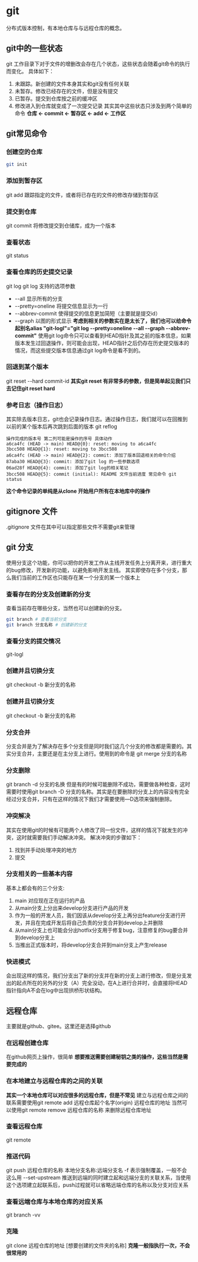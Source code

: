# git
分布式版本控制，有本地仓库与与远程仓库的概念。
## git中的一些状态
git 工作目录下对于文件的增删改会存在几个状态，这些状态会随着git命令的执行而变化。
具体如下：
1. 未跟踪。新创建的文件本身其实和git没有任何关联
2. 未暂存。修改已经存在的文件，但是没有提交
3. 已暂存。提交到仓库按之前的缓冲区
4. 修改进入到仓库就变成了一次提交记录
其实其中这些状态只涉及到两个简单的命令
**仓库 <- commit <- 暂存区 <- add <- 工作区**
## git常见命令
### 创建空的仓库
```bash
git init
```
### 添加到暂存区
git add
跟踪指定的文件，或者将已存在的文件的修改存储到暂存区
### 提交到仓库
git commit 
将修改提交到仓储库，成为一个版本
### 查看状态
git status
### 查看仓库的历史提交记录
git log
git log 支持的选项参数
* --all 显示所有的分支
* --pretty=oneline 将提交信息显示为一行
* --abbrev-commit 使得提交的信息更加简短（主要就是提交id）
* --graph 以图的形式显示
**考虑到相关的参数实在是太长了，我们也可以给命令起别名alias "git-logl"="git log --pretty=oneline --all --graph --abbrev-commit"**
使用git log命令只可以查看到HEAD指针及其之前的版本信息，如果版本发生过回退操作，则可能会出现，HEAD指针之后仍存在历史提交版本的情况，而这些提交版本信息通过git log命令是看不到的。
### 回退到某个版本
git reset --hard commit-id
**其实git reset 有非常多的参数，但是简单起见我们只去记住git reset hard**
### 参考日志（操作日志）
其实除去版本日志，git也会记录操作日志。通过操作日志，我们就可以在回推到以前的某个版本后再次跳到后面的版本
git reflog

```text
操作完成的版本号 第二列可能是操作的序号 具体动作
a6ca4fc (HEAD -> main) HEAD@{0}: reset: moving to a6ca4fc
3bcc508 HEAD@{1}: reset: moving to 3bcc508
a6ca4fc (HEAD -> main) HEAD@{2}: commit: 添加了版本回退相关的命令介绍
87aba30 HEAD@{3}: commit: 添加了git log 的一些参数选项
06ad28f HEAD@{4}: commit: 添加了git log的相关笔记
3bcc508 HEAD@{5}: commit (initial): README 文件当前进度 常见命令 git status
```
**这个命令记录的单纯是从clone 开始用户所有在本地库中的操作**
## gitignore 文件
.gitignore 文件在其中可以指定那些文件不需要git来管理

## git 分支
使用分支这个功能，你可以把你的开发工作从主线开发任务上分离开来，进行重大的bug修改，开发新的功能，以避免影响开发主线。
其实即使存在多个分支，那么我们当前的工作区也只能存在某一个分支的某一个版本上
### 查看存在的分支及创建新的分支
查看当前存在哪些分支，当然也可以创建新的分支。
```bash
git branch # 查看当前分支
git branch 分支名称 # 创建新的分支
```
### 查看分支的提交情况
git-logl 
### 创建并且切换分支
git checkout -b 新分支的名称
### 创建并且切换分支
git checkout -b 新分支的名称
### 分支合并
分支合并是为了解决存在多个分支但是同时我们这几个分支的修改都是需要的。其实分支合并，主要还是在主分支上进行。使用到的命令是
git merge 分支的名称
### 分支删除
git branch -d 分支的名换 但是有的时候可能删除不成功，需要做各种检查，这时需要时使用git branch -D 分支的名称。其实是在要删除的分支上的内容没有完全经过分支合并，只有在这样的情况下我们才需要使用—D选项来强制删除。
### 冲突解决
其实在使用git的时候有可能两个人修改了同一份文件，这样的情况下就发生的冲突，这时就需要我们手动解决冲突。
解决冲突的步骤如下：
1. 找到并手动处理冲突的地方
2. 提交
### 分支相关的一些基本内容
基本上都会有的三个分支:
1. main 对应现在正在运行的产品
2. 从main分支上分出来develop分支进行产品的开发
3. 作为一般的开发人员，我们因该从develop分支上再分出feature分支进行开发，并且在完成开发后将自己负责的分支合并到develop上并删除
4. 从main分支上也可能会分出hotfix分支用于修复bug，注意修复的bug要合并到develop分支上
5. 当推出正式版本时，将develop分支合并到main分支上产生release
### 快进模式
会出现这样的情况，我们分支出了新的分支并在新的分支上进行修改，但是分支发出的起点所在的另外的分支（A）完全没动，在A上进行合并时，会直接将HEAD指针指向A不会在log中出现拱桥形状结构。
## 远程仓库
主要就是github、gitee。这里还是选择github
### 在远程创建仓库
在github网页上操作，很简单
**想要推送需要创建秘钥之类的操作，这些当然是需要完成的**
### 在本地建立与远程仓库的之间的关联
**其实一个本地仓库可以对应很多的远程仓库，但是不常见**
建立与远程仓库之间的联系需要使用git remote add 远程仓库起个名字(origin) 远程仓库的地址
当然可以使用git remote remove 远程仓库的名称 来删除远程仓库地址
### 查看远程仓库
git remote
### 推送代码
git push 远程仓库的名称 本地分支名称:远端分支名
-f 表示强制覆盖，一般不会这么用
--set-upstream 推送到远端的同时建立起和远端分支的关联关系，当使用这个选项建立起联系后，push过程就可以省略远端仓库的名称以及分支对应关系
### 查看远端仓库与本地仓库的对应关系
git branch -vv
### 克隆
git clone 远程仓库的地址 [想要创建的文件夹的名称]
**克隆一般指执行一次，不会很常用的**
